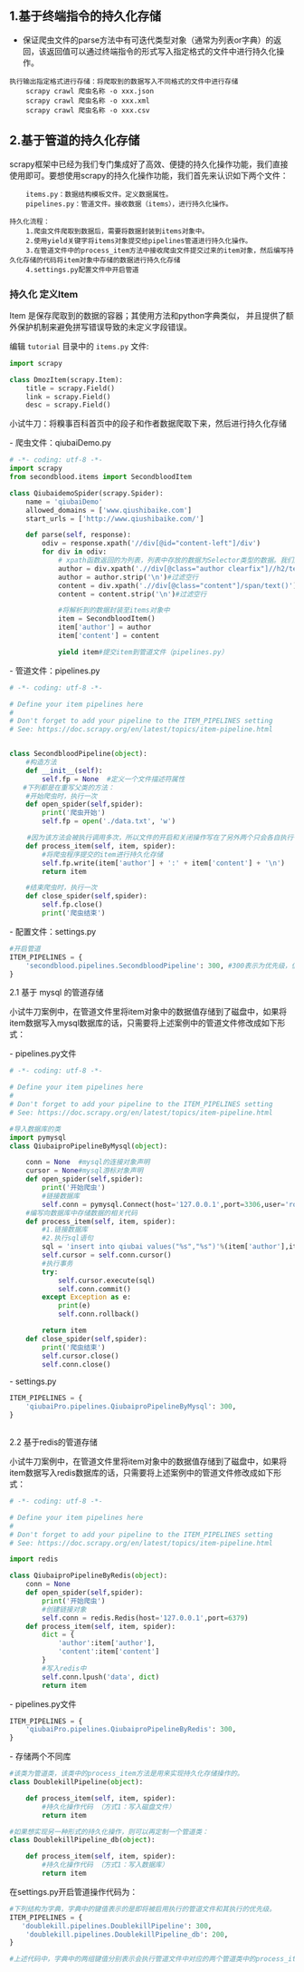 

## 1.基于终端指令的持久化存储

- 保证爬虫文件的parse方法中有可迭代类型对象（通常为列表or字典）的返回，该返回值可以通过终端指令的形式写入指定格式的文件中进行持久化操作。

```
执行输出指定格式进行存储：将爬取到的数据写入不同格式的文件中进行存储
    scrapy crawl 爬虫名称 -o xxx.json
    scrapy crawl 爬虫名称 -o xxx.xml
    scrapy crawl 爬虫名称 -o xxx.csv
```



## 2.基于管道的持久化存储

scrapy框架中已经为我们专门集成好了高效、便捷的持久化操作功能，我们直接使用即可。要想使用scrapy的持久化操作功能，我们首先来认识如下两个文件：

```
    items.py：数据结构模板文件。定义数据属性。
    pipelines.py：管道文件。接收数据（items），进行持久化操作。

持久化流程：
    1.爬虫文件爬取到数据后，需要将数据封装到items对象中。
    2.使用yield关键字将items对象提交给pipelines管道进行持久化操作。
    3.在管道文件中的process_item方法中接收爬虫文件提交过来的item对象，然后编写持久化存储的代码将item对象中存储的数据进行持久化存储
    4.settings.py配置文件中开启管道
```



### 持久化 定义Item

Item 是保存爬取到的数据的容器；其使用方法和python字典类似， 并且提供了额外保护机制来避免拼写错误导致的未定义字段错误。

编辑 `tutorial` 目录中的 `items.py` 文件:

```python
import scrapy

class DmozItem(scrapy.Item):
    title = scrapy.Field()
    link = scrapy.Field()
    desc = scrapy.Field()
```



小试牛刀：将糗事百科首页中的段子和作者数据爬取下来，然后进行持久化存储

\- 爬虫文件：qiubaiDemo.py

```python
# -*- coding: utf-8 -*-
import scrapy
from secondblood.items import SecondbloodItem

class QiubaidemoSpider(scrapy.Spider):
    name = 'qiubaiDemo'
    allowed_domains = ['www.qiushibaike.com']
    start_urls = ['http://www.qiushibaike.com/']

    def parse(self, response):
        odiv = response.xpath('//div[@id="content-left"]/div')
        for div in odiv:
            # xpath函数返回的为列表，列表中存放的数据为Selector类型的数据。我们解析到的内容被封装在了Selector对象中，需要调用extract()函数将解析的内容从Selecor中取出。
            author = div.xpath('.//div[@class="author clearfix"]//h2/text()').extract_first()
            author = author.strip('\n')#过滤空行
            content = div.xpath('.//div[@class="content"]/span/text()').extract_first()
            content = content.strip('\n')#过滤空行

            #将解析到的数据封装至items对象中
            item = SecondbloodItem()
            item['author'] = author
            item['content'] = content

            yield item#提交item到管道文件（pipelines.py）
```





\- 管道文件：pipelines.py

```python
# -*- coding: utf-8 -*-

# Define your item pipelines here
#
# Don't forget to add your pipeline to the ITEM_PIPELINES setting
# See: https://doc.scrapy.org/en/latest/topics/item-pipeline.html


class SecondbloodPipeline(object):
    #构造方法
    def __init__(self):
        self.fp = None  #定义一个文件描述符属性
　　#下列都是在重写父类的方法：
    #开始爬虫时，执行一次
    def open_spider(self,spider):
        print('爬虫开始')
        self.fp = open('./data.txt', 'w')

　　 #因为该方法会被执行调用多次，所以文件的开启和关闭操作写在了另外两个只会各自执行一次的方法中。
    def process_item(self, item, spider):
        #将爬虫程序提交的item进行持久化存储
        self.fp.write(item['author'] + ':' + item['content'] + '\n')
        return item

    #结束爬虫时，执行一次
    def close_spider(self,spider):
        self.fp.close()
        print('爬虫结束')
```

\- 配置文件：settings.py

```python
#开启管道
ITEM_PIPELINES = {
    'secondblood.pipelines.SecondbloodPipeline': 300, #300表示为优先级，值越小优先级越高
}
```

2.1 基于 mysql 的管道存储

小试牛刀案例中，在管道文件里将item对象中的数据值存储到了磁盘中，如果将item数据写入mysql数据库的话，只需要将上述案例中的管道文件修改成如下形式：

\- pipelines.py文件

```python
# -*- coding: utf-8 -*-

# Define your item pipelines here
#
# Don't forget to add your pipeline to the ITEM_PIPELINES setting
# See: https://doc.scrapy.org/en/latest/topics/item-pipeline.html

#导入数据库的类
import pymysql
class QiubaiproPipelineByMysql(object):

    conn = None  #mysql的连接对象声明
    cursor = None#mysql游标对象声明
    def open_spider(self,spider):
        print('开始爬虫')
        #链接数据库
        self.conn = pymysql.Connect(host='127.0.0.1',port=3306,user='root',password='123456',db='qiubai')
    #编写向数据库中存储数据的相关代码
    def process_item(self, item, spider):
        #1.链接数据库
        #2.执行sql语句
        sql = 'insert into qiubai values("%s","%s")'%(item['author'],item['content'])
        self.cursor = self.conn.cursor()
        #执行事务
        try:
            self.cursor.execute(sql)
            self.conn.commit()
        except Exception as e:
            print(e)
            self.conn.rollback()

        return item
    def close_spider(self,spider):
        print('爬虫结束')
        self.cursor.close()
        self.conn.close()
```



\- settings.py

```python
ITEM_PIPELINES = {
    'qiubaiPro.pipelines.QiubaiproPipelineByMysql': 300,
}
```



![点击并拖拽以移动](data:image/gif;base64,R0lGODlhAQABAPABAP///wAAACH5BAEKAAAALAAAAAABAAEAAAICRAEAOw==)

2.2 基于redis的管道存储

小试牛刀案例中，在管道文件里将item对象中的数据值存储到了磁盘中，如果将item数据写入redis数据库的话，只需要将上述案例中的管道文件修改成如下形式：

```python
# -*- coding: utf-8 -*-

# Define your item pipelines here
#
# Don't forget to add your pipeline to the ITEM_PIPELINES setting
# See: https://doc.scrapy.org/en/latest/topics/item-pipeline.html

import redis

class QiubaiproPipelineByRedis(object):
    conn = None
    def open_spider(self,spider):
        print('开始爬虫')
        #创建链接对象
        self.conn = redis.Redis(host='127.0.0.1',port=6379)
    def process_item(self, item, spider):
        dict = {
            'author':item['author'],
            'content':item['content']
        }
        #写入redis中
        self.conn.lpush('data', dict)
        return item
```

\- pipelines.py文件 

```python
ITEM_PIPELINES = {
    'qiubaiPro.pipelines.QiubaiproPipelineByRedis': 300,
}
```

 

\- 存储两个不同库　　

```python
#该类为管道类，该类中的process_item方法是用来实现持久化存储操作的。
class DoublekillPipeline(object):

    def process_item(self, item, spider):
        #持久化操作代码 （方式1：写入磁盘文件）
        return item

#如果想实现另一种形式的持久化操作，则可以再定制一个管道类：
class DoublekillPipeline_db(object):

    def process_item(self, item, spider):
        #持久化操作代码 （方式1：写入数据库）
        return item
```



 在settings.py开启管道操作代码为：

```python
#下列结构为字典，字典中的键值表示的是即将被启用执行的管道文件和其执行的优先级。
ITEM_PIPELINES = {
   'doublekill.pipelines.DoublekillPipeline': 300,
    'doublekill.pipelines.DoublekillPipeline_db': 200,
}

#上述代码中，字典中的两组键值分别表示会执行管道文件中对应的两个管道类中的process_item方法，实现两种不同形式的持久化操作。
```




